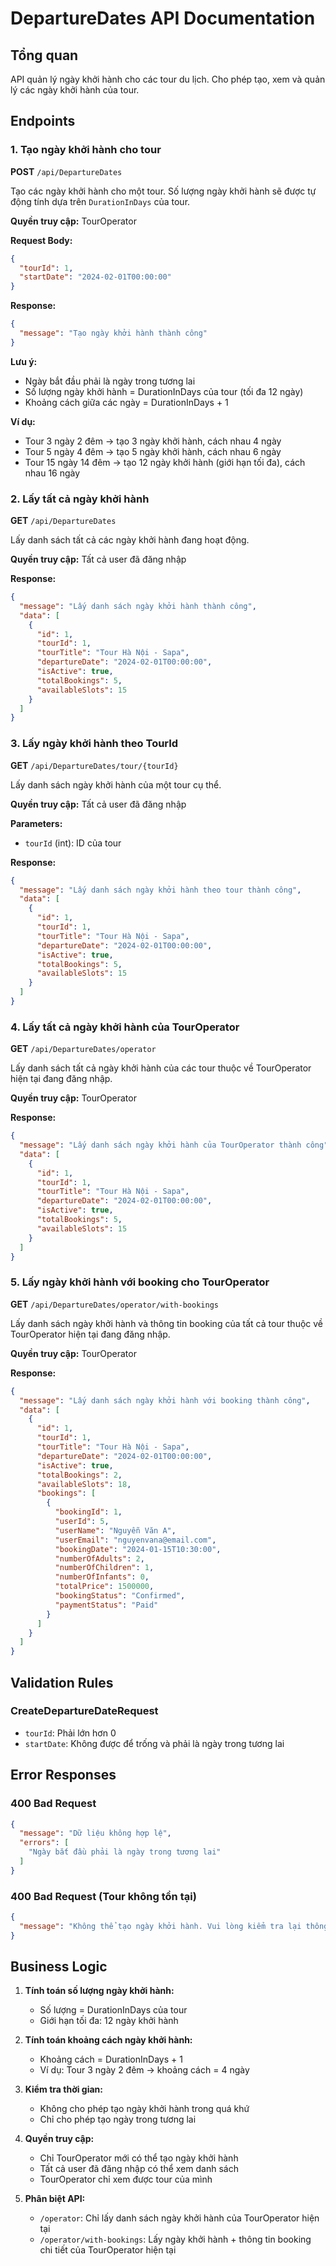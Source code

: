 # DepartureDates API Documentation

## Tổng quan
API quản lý ngày khởi hành cho các tour du lịch. Cho phép tạo, xem và quản lý các ngày khởi hành của tour.

## Endpoints

### 1. Tạo ngày khởi hành cho tour
**POST** `/api/DepartureDates`

Tạo các ngày khởi hành cho một tour. Số lượng ngày khởi hành sẽ được tự động tính dựa trên `DurationInDays` của tour.

**Quyền truy cập:** TourOperator

**Request Body:**
```json
{
  "tourId": 1,
  "startDate": "2024-02-01T00:00:00"
}
```

**Response:**
```json
{
  "message": "Tạo ngày khởi hành thành công"
}
```

**Lưu ý:**
- Ngày bắt đầu phải là ngày trong tương lai
- Số lượng ngày khởi hành = DurationInDays của tour (tối đa 12 ngày)
- Khoảng cách giữa các ngày = DurationInDays + 1

**Ví dụ:**
- Tour 3 ngày 2 đêm → tạo 3 ngày khởi hành, cách nhau 4 ngày
- Tour 5 ngày 4 đêm → tạo 5 ngày khởi hành, cách nhau 6 ngày
- Tour 15 ngày 14 đêm → tạo 12 ngày khởi hành (giới hạn tối đa), cách nhau 16 ngày

### 2. Lấy tất cả ngày khởi hành
**GET** `/api/DepartureDates`

Lấy danh sách tất cả các ngày khởi hành đang hoạt động.

**Quyền truy cập:** Tất cả user đã đăng nhập

**Response:**
```json
{
  "message": "Lấy danh sách ngày khởi hành thành công",
  "data": [
    {
      "id": 1,
      "tourId": 1,
      "tourTitle": "Tour Hà Nội - Sapa",
      "departureDate": "2024-02-01T00:00:00",
      "isActive": true,
      "totalBookings": 5,
      "availableSlots": 15
    }
  ]
}
```

### 3. Lấy ngày khởi hành theo TourId
**GET** `/api/DepartureDates/tour/{tourId}`

Lấy danh sách ngày khởi hành của một tour cụ thể.

**Quyền truy cập:** Tất cả user đã đăng nhập

**Parameters:**
- `tourId` (int): ID của tour

**Response:**
```json
{
  "message": "Lấy danh sách ngày khởi hành theo tour thành công",
  "data": [
    {
      "id": 1,
      "tourId": 1,
      "tourTitle": "Tour Hà Nội - Sapa",
      "departureDate": "2024-02-01T00:00:00",
      "isActive": true,
      "totalBookings": 5,
      "availableSlots": 15
    }
  ]
}
```

### 4. Lấy tất cả ngày khởi hành của TourOperator
**GET** `/api/DepartureDates/operator`

Lấy danh sách tất cả ngày khởi hành của các tour thuộc về TourOperator hiện tại đang đăng nhập.

**Quyền truy cập:** TourOperator

**Response:**
```json
{
  "message": "Lấy danh sách ngày khởi hành của TourOperator thành công",
  "data": [
    {
      "id": 1,
      "tourId": 1,
      "tourTitle": "Tour Hà Nội - Sapa",
      "departureDate": "2024-02-01T00:00:00",
      "isActive": true,
      "totalBookings": 5,
      "availableSlots": 15
    }
  ]
}
```

### 5. Lấy ngày khởi hành với booking cho TourOperator
**GET** `/api/DepartureDates/operator/with-bookings`

Lấy danh sách ngày khởi hành và thông tin booking của tất cả tour thuộc về TourOperator hiện tại đang đăng nhập.

**Quyền truy cập:** TourOperator

**Response:**
```json
{
  "message": "Lấy danh sách ngày khởi hành với booking thành công",
  "data": [
    {
      "id": 1,
      "tourId": 1,
      "tourTitle": "Tour Hà Nội - Sapa",
      "departureDate": "2024-02-01T00:00:00",
      "isActive": true,
      "totalBookings": 2,
      "availableSlots": 18,
      "bookings": [
        {
          "bookingId": 1,
          "userId": 5,
          "userName": "Nguyễn Văn A",
          "userEmail": "nguyenvana@email.com",
          "bookingDate": "2024-01-15T10:30:00",
          "numberOfAdults": 2,
          "numberOfChildren": 1,
          "numberOfInfants": 0,
          "totalPrice": 1500000,
          "bookingStatus": "Confirmed",
          "paymentStatus": "Paid"
        }
      ]
    }
  ]
}
```

## Validation Rules

### CreateDepartureDateRequest
- `tourId`: Phải lớn hơn 0
- `startDate`: Không được để trống và phải là ngày trong tương lai

## Error Responses

### 400 Bad Request
```json
{
  "message": "Dữ liệu không hợp lệ",
  "errors": [
    "Ngày bắt đầu phải là ngày trong tương lai"
  ]
}
```

### 400 Bad Request (Tour không tồn tại)
```json
{
  "message": "Không thể tạo ngày khởi hành. Vui lòng kiểm tra lại thông tin tour và ngày bắt đầu."
}
```

## Business Logic

1. **Tính toán số lượng ngày khởi hành:**
   - Số lượng = DurationInDays của tour
   - Giới hạn tối đa: 12 ngày khởi hành

2. **Tính toán khoảng cách ngày khởi hành:**
   - Khoảng cách = DurationInDays + 1
   - Ví dụ: Tour 3 ngày 2 đêm → khoảng cách = 4 ngày

3. **Kiểm tra thời gian:**
   - Không cho phép tạo ngày khởi hành trong quá khứ
   - Chỉ cho phép tạo ngày trong tương lai

4. **Quyền truy cập:**
   - Chỉ TourOperator mới có thể tạo ngày khởi hành
   - Tất cả user đã đăng nhập có thể xem danh sách
   - TourOperator chỉ xem được tour của mình

5. **Phân biệt API:**
   - `/operator`: Chỉ lấy danh sách ngày khởi hành của TourOperator hiện tại
   - `/operator/with-bookings`: Lấy ngày khởi hành + thông tin booking chi tiết của TourOperator hiện tại 